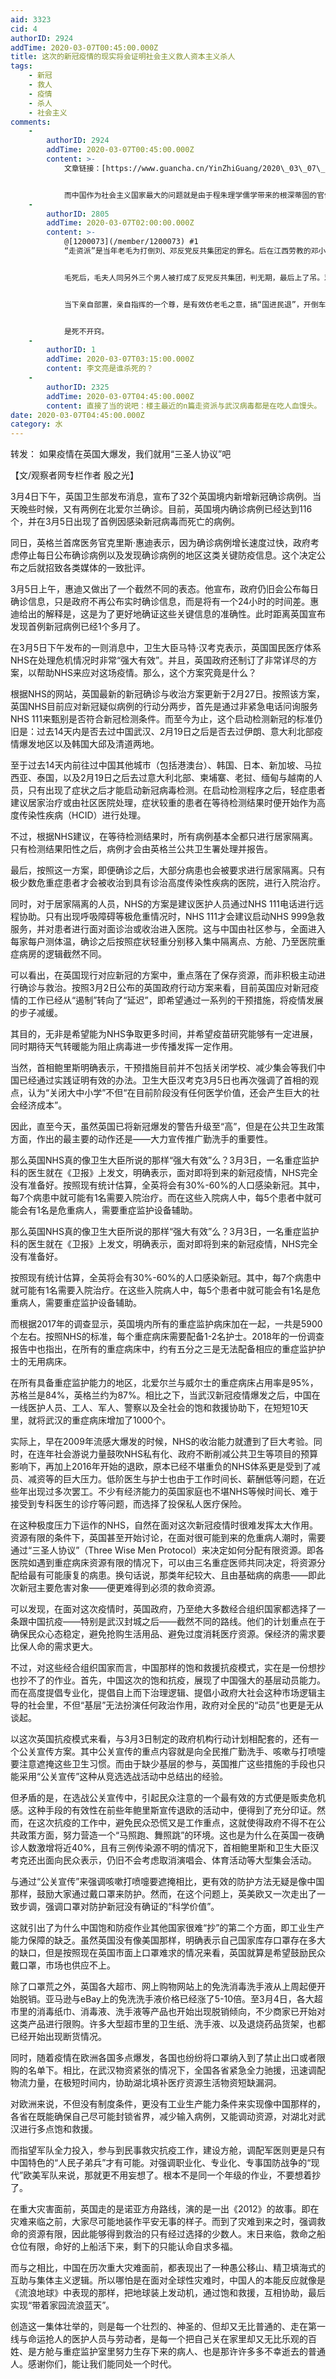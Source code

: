 ```yaml
---
aid: 3323
cid: 4
authorID: 2924
addTime: 2020-03-07T00:45:00.000Z
title: 这次的新冠疫情的现实将会证明社会主义救人资本主义杀人
tags:
    - 新冠
    - 救人
    - 疫情
    - 杀人
    - 社会主义
comments:
    -
        authorID: 2924
        addTime: 2020-03-07T00:45:00.000Z
        content: >-
            文章链接：[https://www.guancha.cn/YinZhiGuang/2020\_03\_07\_540338.shtml](https://www.guancha.cn/YinZhiGuang/2020_03_07_540338.shtml)


            而中国作为社会主义国家最大的问题就是由于程朱理学儒学带来的根深蒂固的官僚主义，这个漏洞也是走资派能利用的最大的漏洞，可以说未来如果社会主义结束那么一定是因为走资派利用官僚主义抱团的结果。
    -
        authorID: 2805
        addTime: 2020-03-07T02:00:00.000Z
        content: >-
            @[1200073](/member/1200073) #1
            “走资派”是当年老毛为打倒刘、邓反党反共集团定的罪名。后在江西劳教的邓小平借林彪事件，向毛保证“永不翻案”重回政坛。


            毛死后，毛夫人同另外三个男人被打成了反党反共集团，判无期，最后上了吊。邓借此成了总设计师，“永不翻案”全盘翻了案，到美递上了投名状，走上了修正主义，投降主义走资派道路。


            当下亲自部置，亲自指挥的一个尊，是有效仿老毛之意，搞“国进民退”，开倒车。开倒车开久了是危险的…，


            是死不开窍。
    -
        authorID: 1
        addTime: 2020-03-07T03:15:00.000Z
        content: 李文亮是谁杀死的？
    -
        authorID: 2325
        addTime: 2020-03-07T04:45:00.000Z
        content: 直接了当的说吧：楼主最近的n篇走资派与武汉病毒都是在吃人血馒头。
date: 2020-03-07T04:45:00.000Z
category: 水
---
```


转发： 如果疫情在英国大爆发，我们就用“三圣人协议”吧

【文/观察者网专栏作者 殷之光】

3月4日下午，英国卫生部发布消息，宣布了32个英国境内新增新冠确诊病例。当天晚些时候，又有两例在北爱尔兰确诊。目前，英国境内确诊病例已经达到116个，并在3月5日出现了首例因感染新冠病毒而死亡的病例。

同日，英格兰首席医务官克里斯·惠迪表示，因为确诊病例增长速度过快，政府考虑停止每日公布确诊病例以及发现确诊病例的地区这类关键防疫信息。这个决定公布之后就招致各类媒体的一致批评。

3月5日上午，惠迪又做出了一个截然不同的表态。他宣布，政府仍旧会公布每日确诊信息，只是政府不再公布实时确诊信息，而是将有一个24小时的时间差。惠迪给出的解释是，这是为了更好地确证这些关键信息的准确性。此时距离英国宣布发现首例新冠病例已经1个多月了。

在3月5日下午发布的一则消息中，卫生大臣马特·汉考克表示，英国国民医疗体系NHS在处理危机情况时非常“强大有效”。并且，英国政府还制订了非常详尽的方案，以帮助NHS来应对这场疫情。那么，这个方案究竟是什么？

根据NHS的网站，英国最新的新冠确诊与收治方案更新于2月27日。按照该方案，英国NHS目前应对新冠疑似病例的行动分两步，首先是通过非紧急电话问询服务NHS 111来甄别是否符合新冠检测条件。而至今为止，这个启动检测新冠的标准仍旧是：过去14天内是否去过中国武汉、2月19日之后是否去过伊朗、意大利北部疫情爆发地区以及韩国大邱及清道两地。

至于过去14天内前往过中国其他城市（包括港澳台）、韩国、日本、新加坡、马拉西亚、泰国，以及2月19日之后去过意大利北部、柬埔寨、老挝、缅甸与越南的人员，只有出现了症状之后才能启动新冠病毒检测。在启动检测程序之后，轻症患者建议居家治疗或由社区医院处理，症状较重的患者在等待检测结果时便开始作为高度传染性疾病（HCID）进行处理。

不过，根据NHS建议，在等待检测结果时，所有病例基本全都只进行居家隔离。只有检测结果阳性之后，病例才会由英格兰公共卫生署处理并报告。

最后，按照这一方案，即便确诊之后，大部分病患也会被要求进行居家隔离。只有极少数危重症患者才会被收治到具有诊治高度传染性疾病的医院，进行入院治疗。

同时，对于居家隔离的人员，NHS的方案是建议医护人员通过NHS 111电话进行远程协助。只有出现呼吸障碍等极危重情况时，NHS 111才会建议启动NHS 999急救服务，并对患者进行面对面诊治或收治进入医院。这与中国由社区参与，全面进入每家每户测体温，确诊之后按照症状轻重分别移入集中隔离点、方舱、乃至医院重症病房的逻辑截然不同。

可以看出，在英国现行对应新冠的方案中，重点落在了保存资源，而非积极主动进行确诊与救治。按照3月2日公布的英国政府行动方案来看，目前英国应对新冠疫情的工作已经从“遏制”转向了“延迟”，即希望通过一系列的干预措施，将疫情发展的步子减缓。

其目的，无非是希望能为NHS争取更多时间，并希望疫苗研究能够有一定进展，同时期待天气转暖能为阻止病毒进一步传播发挥一定作用。

当然，首相鲍里斯明确表示，干预措施目前并不包括关闭学校、减少集会等我们中国已经通过实践证明有效的办法。卫生大臣汉考克3月5日也再次强调了首相的观点，认为“关闭大中小学”不但“在目前阶段没有任何医学价值，还会产生巨大的社会经济成本”。

因此，直至今天，虽然英国已将新冠爆发的警告升级至“高”，但是在公共卫生政策方面，作出的最主要的动作还是——大力宣传推广勤洗手的重要性。

那么英国NHS真的像卫生大臣所说的那样“强大有效”么？3月3日，一名重症监护科的医生就在《卫报》上发文，明确表示，面对即将到来的新冠疫情，NHS完全没有准备好。按照现有统计估算，全英将会有30%-60%的人口感染新冠。其中，每7个病患中就可能有1名需要入院治疗。而在这些入院病人中，每5个患者中就可能会有1名是危重病人，需要重症监护设备辅助。

那么英国NHS真的像卫生大臣所说的那样“强大有效”么？3月3日，一名重症监护科的医生就在《卫报》上发文，明确表示，面对即将到来的新冠疫情，NHS完全没有准备好。

按照现有统计估算，全英将会有30%-60%的人口感染新冠。其中，每7个病患中就可能有1名需要入院治疗。在这些入院病人中，每5个患者中就可能会有1名是危重病人，需要重症监护设备辅助。

而根据2017年的调查显示，英国境内所有的重症监护病床加在一起，一共是5900个左右。按照NHS的标准，每个重症病床需要配备1-2名护士。2018年的一份调查报告中也指出，在所有的重症病床中，约有五分之三是无法配备相应的重症监护护士的无用病床。

在所有具备重症监护能力的地区，北爱尔兰与威尔士的重症病床占用率是95%，苏格兰是84%，英格兰约为87%。相比之下，当武汉新冠疫情爆发之后，中国在一线医护人员、工人、军人、警察以及全社会的饱和救援协助下，在短短10天里，就将武汉的重症病床增加了1000个。

实际上，早在2009年流感大爆发的时候，NHS的收治能力就遭到了巨大考验。同时，在连年社会游说力量鼓吹NHS私有化、政府不断削减公共卫生等项目的预算影响下，再加上2016年开始的退欧，原本已经不堪重负的NHS体系更是受到了减员、减资等的巨大压力。低阶医生与护士也由于工作时间长、薪酬低等问题，在近些年出现过多次罢工。不少有经济能力的英国家庭也不堪NHS等候时间长、难于接受到专科医生的诊疗等问题，而选择了投保私人医疗保险。

在这种极度压力下运作的NHS，自然在面对这次新冠疫情时很难发挥太大作用。资源有限的条件下，英国甚至开始讨论，在面对很可能到来的危重病人潮时，需要通过“三圣人协议”（Three Wise Men Protocol）来决定如何分配有限资源。即各医院如遇到重症病床资源有限的情况下，可以由三名重症医师共同决定，将资源分配给最有可能康复的病患。换句话说，那类年纪较大、且由基础病的病患——即此次新冠主要危害对象——便更难得到必须的救命资源。

可以发现，在面对这次疫情时，英国政府，乃至绝大多数经合组织国家都选择了一条跟中国抗疫——特别是武汉封城之后——截然不同的路线。他们的计划重点在于确保民众心态稳定，避免抢购生活用品、避免过度消耗医疗资源。保经济的需求要比保人命的需求更大。

不过，对这些经合组织国家而言，中国那样的饱和救援抗疫模式，实在是一份想抄也抄不了的作业。首先，中国这次的饱和抗疫，展现了中国强大的基层动员能力。而在高度提倡专业化，提倡自上而下治理逻辑、提倡小政府大社会这种市场逻辑主导的社会里，不但“基层”无法扮演任何政治作用，政府对全民的“动员”也更是无从谈起。

以这次英国抗疫模式来看，与3月3日制定的政府机构行动计划相配套的，还有一个公关宣传方案。其中公关宣传的重点内容就是向全民推广勤洗手、咳嗽与打喷嚏要注意遮掩这些卫生习惯。而由于缺少基层的参与，英国推广这些措施的手段也只能采用“公关宣传”这种从竞选选战活动中总结出的经验。

但矛盾的是，在选战公关宣传中，引起民众注意的一个最有效的方式便是贩卖危机感。这种手段的有效性在前些年鲍里斯宣传退欧的活动中，便得到了充分印证。然而，在这次抗疫的工作中，避免民众恐慌又是工作重点，这就使得政府不得不在公共政策方面，努力营造一个“马照跑、舞照跳”的环境。这也是为什么在英国一夜确诊人数激增将近40%，且有三例传染源不明的情况下，首相鲍里斯和卫生大臣汉考克还出面向民众表示，仍旧不会考虑取消演唱会、体育活动等大型集会活动。

与通过“公关宣传”来强调咳嗽打喷嚏要遮掩相比，更有效的防护方法无疑是像中国那样，鼓励大家通过戴口罩来防护。然而，在这个问题上，英美欧又一次走出了一致步调，强调口罩对防护新冠没有确证的“科学价值”。

这就引出了为什么中国饱和防疫作业其他国家很难“抄”的第二个方面，即工业生产能力保障的缺乏。虽然英国没有像美国那样，明确表示自己国家库存口罩存在多大的缺口，但是按照现在英国市面上口罩难求的情况来看，英国就算是希望鼓励民众戴口罩，市场也供应不上。

除了口罩荒之外，英国各大超市、网上购物网站上的免洗消毒洗手液从上周起便开始脱销。亚马逊与eBay上的免洗洗手液价格已经涨了5-10倍。至3月4日，各大超市里的消毒纸巾、消毒液、洗手液等产品也开始出现脱销倾向，不少商家已开始对这类产品进行限购。许多大型超市里的卫生纸、洗手液、以及退烧药品货架，也都已经开始出现断货情况。

同时，随着疫情在欧洲各国多点爆发，各国也纷纷将口罩纳入到了禁止出口或者限购的名单下。相比，在武汉物资紧张的情况下，全国各省紧急全力驰援，迅速调配物流力量，在极短时间内，协助湖北填补医疗资源生活物资短缺漏洞。

对欧洲来说，不但没有制度条件，更没有工业生产能力条件来实现像中国那样的，各省在既能确保自己尽可能封锁省界，减少输入病例，又能调动资源，对湖北对武汉进行多点饱和救援。

而指望军队全力投入，参与到民事救灾抗疫工作，建设方舱，调配军医则更是只有中国特色的“人民子弟兵”才有可能。对强调职业化、专业化、专事国防战争的“现代”欧美军队来说，那就更不用妄想了。根本不是同一个年级的作业，不要想着抄了。

在重大灾害面前，英国走的是诺亚方舟路线，演的是一出《2012》的故事。即在灾难来临之前，大家尽可能地装作平安无事的样子。而到了灾难到来之时，强调救命的资源有限，因此能够得到救治的只有经过选择的少数人。末日来临，救命之船仓位有限，命好的上船活下来，剩下的只能认命自求多福。

而与之相比，中国在历次重大灾难面前，都表现出了一种愚公移山、精卫填海式的互助与集体主义逻辑。所以哪怕是在面对全球性灾难时，中国人的本能反应就像是《流浪地球》中表现的那样，把地球装上发动机，通过饱和救援，互相协助，最后实现“带着家园流浪蓝天”。

创造这一集体壮举的，则是每一个壮烈的、神圣的、但却又无比普通的、走在第一线与命运抢人的医护人员与劳动者，是每一个把自己关在家里却又无比乐观的百姓、是方舱与重症监护室里努力生存下来的病人、也是那许许多多不幸逝去的普通人。感谢你们，能让我们能同处一个时代。
